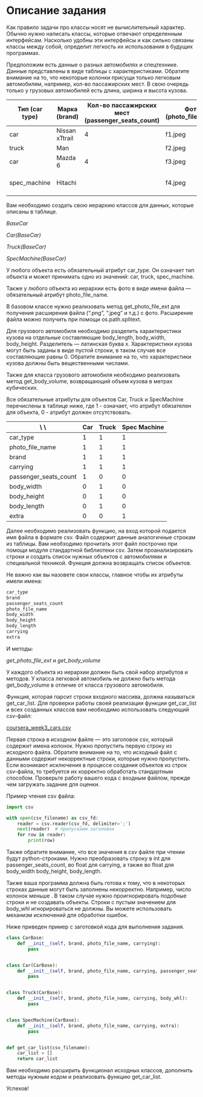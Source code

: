# Описание задания

Как правило задачи про классы носят не вычислительный характер. Обычно нужно написать классы, которые отвечают определенным интерфейсам. Насколько удобны эти интерфейсы и как сильно связаны классы между собой, определит легкость их использования в будущих программах.

Предположим есть данные о разных автомобилях и спецтехнике. Данные представлены в виде таблицы с характеристиками. Обратите внимание на то, что некоторые колонки присущи только легковым автомобилям, например, кол-во пассажирских мест. В свою очередь только у грузовых автомобилей есть длина, ширина и высота кузова.

Тип (car type)| Марка (brand) | Кол-во пассажирских мест (passenger_seats_count) | Фото (photo_file_name) | Кузов ДxШxВ, м (body_whl) | Грузоподъемность, Тонн (carrying) | Дополнительно (extra)
------------- | ------------- | - | ------------- | ------------- | --- | -------------
car  | Nissan xTtrail | 4 | f1.jpeg |  | 2.5 | 
truck  | Man |  | f2.jpeg | 8x3x2.5 | 20 |
car  | Mazda 6 | 4 | f3.jpeg |  | 2.5 | 
spec_machine  | Hitachi | | f4.jpeg | | 1.2 | Легкая техника для уборки снега

Вам необходимо создать свою иерархию классов для данных, которые описаны в таблице.

*BaseCar*

*Car(BaseCar)*

*Truck(BaseCar)*

*SpecMachine(BaseCar)*

У любого объекта есть обязательный атрибут car_type. Он означает тип объекта и может принимать одно из значений: car, truck, spec_machine.

Также у любого объекта из иерархии есть фото в виде имени файла — обязательный атрибут photo_file_name.

В базовом классе нужно реализовать метод get_photo_file_ext для получения расширения файла (“.png”, “.jpeg” и т.д.) с фото. Расширение файла можно получить при помощи os.path.splitext.

Для грузового автомобиля необходимо разделить характеристики кузова на отдельные составляющие body_length, body_width, body_height. Разделитель — латинская буква x. Характеристики кузова могут быть заданы в виде пустой строки, в таком случае все составляющие равны 0. Обратите внимание на то, что характеристики кузова должны быть вещественными числами.

Также для класса грузового автомобиля необходимо реализовать метод get_body_volume, возвращающий объем кузова в метрах кубических.

Все обязательные атрибуты для объектов Car, Truck и SpecMachine перечислены в таблице ниже, где 1 - означает, что атрибут обязателен для объекта, 0 - атрибут должен отсутствовать.

 \ \ | Car | Truck | Spec Machine
------------- | ------------- | ------------- | -------------  
car_type |	1 |	1 |	1
photo_file_name | 1 | 1 | 1
brand| 1 | 1 | 1
carrying| 1 | 1 | 1
passenger_seats_count |	1 |	0 |	0
body_width |	0 |	1 |	0
body_height |	0 |	1 |	0
body_length |	0 |	1 |	0
extra |	0 |	0 |	1

Далее необходимо реализовать функцию, на вход которой подается имя файла в формате csv. Файл содержит данные аналогичные строкам из таблицы. Вам необходимо прочитать этот файл построчно при помощи модуля стандартной библиотеки csv. Затем проанализировать строки и создать список нужных объектов с автомобилями и специальной техникой. Функция должна возвращать список объектов.

Не важно как вы назовете свои классы, главное чтобы их атрибуты имели имена:

``` Python
car_type
brand
passenger_seats_count
photo_file_name
body_width
body_height
body_length
carrying
extra
```

И методы:

*get_photo_file_ext* и *get_body_volume*

У каждого объекта из иерархии должен быть свой набор атрибутов и методов. У класса легковой автомобиль не должно быть метода get_body_volume в отличие от класса грузового автомобиля.

Функция, которая парсит строки входного массива, должна называться get_car_list. Для проверки работы своей реализации функции get_car_list и всех созданных классов вам необходимо использовать следующий csv-файл:

[coursera_week3_cars.csv](https://github.com/rgalyeon/diving_in_python/blob/master/Week_03/ex01/coursera_week3_cars.csv)

Первая строка в исходном файле — это заголовок csv, который содержит имена колонок. Нужно пропустить первую строку из исходного файла. Обратите внимание на то, что исходный файл с данными содержит некорректные строки, которые нужно пропустить. Если возникают исключения в процессе создания объектов из строк csv-файла, то требуется их корректно обработать стандартным способом. Проверьте работу вашего кода с входным файлом, прежде чем загружать задание для оценки.

Пример чтения csv файла:

``` Python
import csv

with open(csv_filename) as csv_fd:
    reader = csv.reader(csv_fd, delimiter=';')
    next(reader)  # пропускаем заголовок
    for row in reader:
        print(row)
```

Также обратите внимание, что все значения в csv файле при чтении будут python-строками. Нужно преобразовать строку в int для passenger_seats_count, во float для carrying, а также во float для body_width body_height, body_length.

Также ваша программа должна быть готова к тому, что в некоторых строках данные могут быть заполнены некорректно. Например, число колонок меньше . В таком случае нужно проигнорировать подобные строки и не создавать объекты. Строки с пустым значением для body_whl игнорироваться не должны. Вы можете использовать механизм исключений для обработки ошибок.

Ниже приведен пример с заготовкой кода для выполнения задания.

``` Python
class CarBase:
    def __init__(self, brand, photo_file_name, carrying):
        pass


class Car(CarBase):
    def __init__(self, brand, photo_file_name, carrying, passenger_seats_count):
        pass


class Truck(CarBase):
    def __init__(self, brand, photo_file_name, carrying, body_whl):
        pass


class SpecMachine(CarBase):
    def __init__(self, brand, photo_file_name, carrying, extra):
        pass


def get_car_list(csv_filename):
    car_list = []
    return car_list
```

Вам необходимо расширить функционал исходных классов, дополнить методы нужным кодом и реализовать функцию get_car_list.

Успехов!
